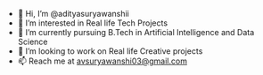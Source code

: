 - 👋 Hi, I’m @adityasuryawanshii
- 👀 I’m interested in Real life Tech Projects
- 🌱 I’m currently pursuing B.Tech in Artificial Intelligence and Data Science
- 💞️ I’m looking to work on Real life Creative projects
- 📫 Reach me at avsuryawanshi03@gmail.com

<!---
adityasuryawanshii/adityasuryawanshii is a ✨ special ✨ repository because its `README.md` (this file) appears on your GitHub profile.
You can click the Preview link to take a look at your changes.
--->

